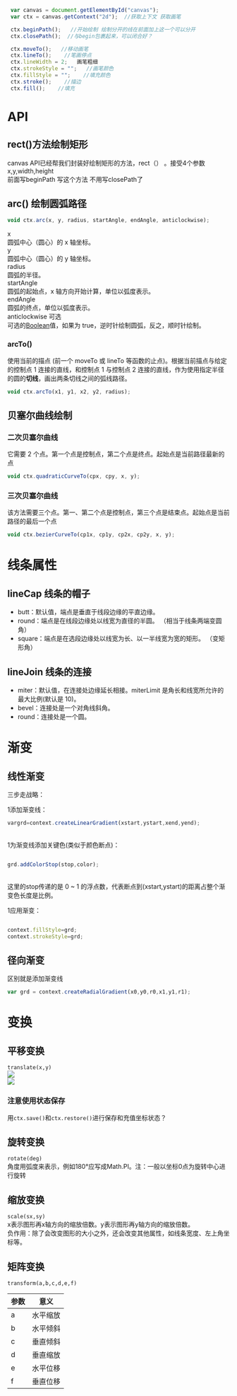 
```javascript
 var canvas = document.getElementById("canvas");
 var ctx = canvas.getContext("2d");  //获取上下文 获取画笔

 ctx.beginPath();   //开始绘制 绘制分开的线在前面加上这一个可以分开
 ctx.closePath();  //与begin包裹起来，可以闭合好？

 ctx.moveTo();   //移动画笔
 ctx.lineTo();    //笔画停点
 ctx.lineWidth = 2;   画笔粗细
 ctx.strokeStyle = "";   //画笔颜色
 ctx.fillStyle = "";    //填充颜色
 ctx.stroke();    //描边
 ctx.fill();    //填充
```
# API
## rect()方法绘制矩形
canvas API已经帮我们封装好绘制矩形的方法，rect（） 。接受4个参数x,y,width,height<br />前面写beginPath 写这个方法 不用写closePath了
## arc() 绘制圆弧路径
```javascript
void ctx.arc(x, y, radius, startAngle, endAngle, anticlockwise);
```
x<br />圆弧中心（圆心）的 x 轴坐标。<br />y<br />圆弧中心（圆心）的 y 轴坐标。<br />radius<br />圆弧的半径。<br />startAngle<br />圆弧的起始点，x 轴方向开始计算，单位以弧度表示。<br />endAngle<br />圆弧的终点，单位以弧度表示。<br />anticlockwise 可选<br />可选的[Boolean](https://developer.mozilla.org/zh-CN/docs/Web/JavaScript/Reference/Global_Objects/Boolean)值，如果为 true，逆时针绘制圆弧，反之，顺时针绘制。
### arcTo()
使用当前的描点 (前一个 moveTo 或 lineTo 等函数的止点)。根据当前描点与给定的控制点 1 连接的直线，和控制点 1 与控制点 2 连接的直线，作为使用指定半径的圆的**切线**，画出两条切线之间的弧线路径。
```javascript
void ctx.arcTo(x1, y1, x2, y2, radius);
```
## 贝塞尔曲线绘制
### 二次贝塞尔曲线
它需要 2 个点。第一个点是控制点，第二个点是终点。起始点是当前路径最新的点
```javascript
void ctx.quadraticCurveTo(cpx, cpy, x, y);
```
### 三次贝塞尔曲线
该方法需要三个点。第一、第二个点是控制点，第三个点是结束点。起始点是当前路径的最后一个点
```javascript
void ctx.bezierCurveTo(cp1x, cp1y, cp2x, cp2y, x, y);
```
# 线条属性
## lineCap   线条的帽子

- butt：默认值，端点是垂直于线段边缘的平直边缘。
- round：端点是在线段边缘处以线宽为直径的半圆。   （相当于线条两端变圆角）
- square：端点是在选段边缘处以线宽为长、以一半线宽为宽的矩形。   （变矩形角）
## lineJoin  线条的连接

- miter：默认值，在连接处边缘延长相接。miterLimit 是角长和线宽所允许的最大比例(默认是 10)。
- bevel：连接处是一个对角线斜角。
- round：连接处是一个圆。
# 渐变
## 线性渐变
三步走战略：

1添加渐变线：

```javascript
vargrd=context.createLinearGradient(xstart,ystart,xend,yend);
```
<br />1为渐变线添加关键色(类似于颜色断点)：

```javascript

grd.addColorStop(stop,color);
```
<br />这里的stop传递的是 0 ~ 1 的浮点数，代表断点到(xstart,ystart)的距离占整个渐变色长度是比例。

1应用渐变：

```javascript

context.fillStyle=grd;
context.strokeStyle=grd;
```
## 径向渐变
区别就是添加渐变线
```javascript
var grd = context.createRadialGradient(x0,y0,r0,x1,y1,r1);
```
# 变换
## 平移变换
`translate(x,y)`<br />![](https://cdn.nlark.com/yuque/0/2023/jpeg/anonymous/1696920443107-6851bff0-4ac7-4d14-ac66-679bb605ceee.jpeg#averageHue=%23978e83&id=IUyTf&originHeight=474&originWidth=3762&originalType=binary&ratio=1&rotation=0&showTitle=false&status=done&style=none&title=)<br />![](https://cdn.nlark.com/yuque/0/2023/jpeg/anonymous/1696920483431-aa6852df-8584-44c0-86d2-2703c2786053.jpeg#averageHue=%23a0958b&id=Yo5yF&originHeight=1280&originWidth=2022&originalType=binary&ratio=1&rotation=0&showTitle=false&status=done&style=none&title=)
### 注意使用状态保存
用`ctx.save()`和`ctx.restore()`进行保存和充值坐标状态？
## 旋转变换
`rotate(deg)`<br />角度用弧度来表示，例如180°应写成Math.PI。注：一般以坐标0点为旋转中心进行旋转
## 缩放变换
`scale(sx,sy)`<br />x表示图形再x轴方向的缩放倍数。y表示图形再y轴方向的缩放倍数。<br />负作用：除了会改变图形的大小之外，还会改变其他属性，如线条宽度、左上角坐标等。
## 矩阵变换
`transform(a,b,c,d,e,f)`

| 参数 | 意义 |
| --- | --- |
| a | 水平缩放 |
| b | 水平倾斜 |
| c | 垂直倾斜 |
| d | 垂直缩放 |
| e | 水平位移 |
| f | 垂直位移 |


